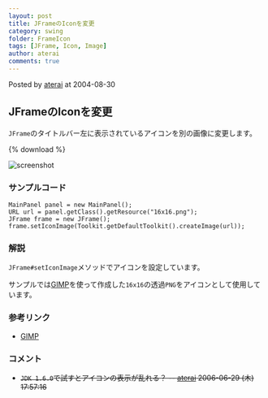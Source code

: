 ```yaml
---
layout: post
title: JFrameのIconを変更
category: swing
folder: FrameIcon
tags: [JFrame, Icon, Image]
author: aterai
comments: true
---
```


Posted by [aterai](http://terai.xrea.jp/aterai.html) at 2004-08-30

## JFrameのIconを変更
`JFrame`のタイトルバー左に表示されているアイコンを別の画像に変更します。

{% download %}

![screenshot](https://lh5.googleusercontent.com/_9Z4BYR88imo/TQTNO_p95yI/AAAAAAAAAac/gl0vOOoKH14/s800/FrameIcon.png)

### サンプルコード
<pre class="prettyprint"><code>MainPanel panel = new MainPanel();
URL url = panel.getClass().getResource("16x16.png");
JFrame frame = new JFrame();
frame.setIconImage(Toolkit.getDefaultToolkit().createImage(url));
</code></pre>

### 解説
`JFrame#setIconImage`メソッドでアイコンを設定しています。

サンプルでは[GIMP](http://www.gimp.org/)を使って作成した`16x16`の透過`PNG`をアイコンとして使用しています。

### 参考リンク
- [GIMP](http://www.gimp.org/)

<!-- dummy comment line for breaking list -->

### コメント
- ~~`JDK 1.6.0`で試すとアイコンの表示が乱れる？ -- [aterai](http://terai.xrea.jp/aterai.html) 2006-06-29 (木) 17:57:16~~

<!-- dummy comment line for breaking list -->

